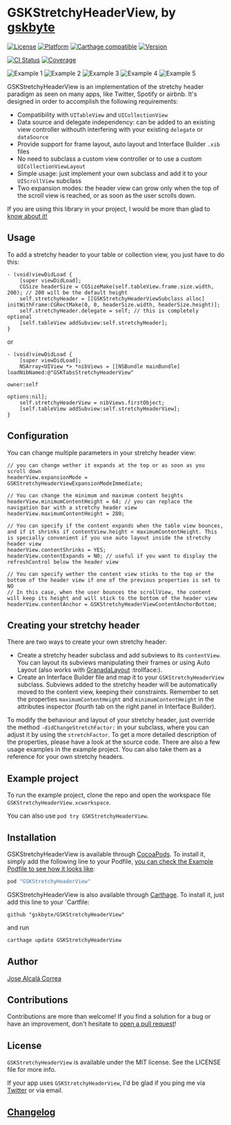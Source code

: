 # GSKStretchyHeaderView, by [gskbyte](https://twitter.com/gskbyte)

[![License](https://img.shields.io/cocoapods/l/GSKStretchyHeaderView.svg?style=flat)](http://cocoapods.org/pods/GSKStretchyHeaderView)
[![Platform](https://img.shields.io/cocoapods/p/GSKStretchyHeaderView.svg?style=flat)](http://cocoapods.org/pods/GSKStretchyHeaderView)
[![Carthage compatible](https://img.shields.io/badge/Carthage-compatible-4BC51D.svg?style=flat)](https://github.com/Carthage/Carthage)
[![Version](https://img.shields.io/cocoapods/v/GSKStretchyHeaderView.svg?style=flat)](http://cocoapods.org/pods/GSKStretchyHeaderView)

[![CI Status](https://travis-ci.org/gskbyte/GSKStretchyHeaderView.svg?branch=master)](https://travis-ci.org/gskbyte/GSKStretchyHeaderView)
[![Coverage](https://coveralls.io/repos/github/gskbyte/GSKStretchyHeaderView/badge.svg)](https://coveralls.io/github/gskbyte/GSKStretchyHeaderView)

![Example 1](https://raw.githubusercontent.com/gskbyte/GSKStretchyHeaderView/master/screenshots/airbnb_small.gif)
![Example 2](https://raw.githubusercontent.com/gskbyte/GSKStretchyHeaderView/master/screenshots/stretchy_blur_small.gif)
![Example 3](https://raw.githubusercontent.com/gskbyte/GSKStretchyHeaderView/master/screenshots/tabs_small.gif)
![Example 4](https://raw.githubusercontent.com/gskbyte/GSKStretchyHeaderView/master/screenshots/twitter_small.gif)
![Example 5](https://raw.githubusercontent.com/gskbyte/GSKStretchyHeaderView/master/screenshots/scalable_text_small.gif)

GSKStretchyHeaderView is an implementation of the stretchy header paradigm as seen on many apps, like Twitter, Spotify or airbnb. It's designed in order to accomplish the following requirements:

- Compatibility with `UITableView` and `UICollectionView`
- Data source and delegate independency: can be added to an existing view controller withouth interfering with your existing `delegate` or `dataSource`
- Provide support for frame layout, auto layout and Interface Builder `.xib` files
- No need to subclass a custom view controller or to use a custom `UICollectionViewLayout`
- Simple usage: just implement your own subclass and add it to your `UIScrollView` subclass
- Two expansion modes: the header view can grow only when the top of the scroll view is reached, or as soon as the user scrolls down.

If you are using this library in your project, I would be more than glad to [know about it!](mailto:gskbyte@gmail.com)

## Usage

To add a stretchy header to your table or collection view, you just have to do this:

```objc
- (void)viewDidLoad {
    [super viewDidLoad];
    CGSize headerSize = CGSizeMake(self.tableView.frame.size.width, 200); // 200 will be the default height
    self.stretchyHeader = [[GSKStretchyHeaderViewSubclass alloc] initWithFrame:CGRectMake(0, 0, headerSize.width, headerSize.height)];
    self.stretchyHeader.delegate = self; // this is completely optional
    [self.tableView addSubview:self.stretchyHeader];
}
```
or
```objc
- (void)viewDidLoad {
    [super viewDidLoad];
    NSArray<UIView *> *nibViews = [[NSBundle mainBundle] loadNibNamed:@"GSKTabsStretchyHeaderView"
                                                                owner:self
                                                              options:nil];
    self.stretchyHeaderView = nibViews.firstObject;
    [self.tableView addSubview:self.stretchyHeaderView];
}
```

## Configuration

You can change multiple parameters in your stretchy header view:

```objc
// you can change wether it expands at the top or as soon as you scroll down
headerView.expansionMode = GSKStretchyHeaderViewExpansionModeImmediate;

// You can change the minimum and maximum content heights
headerView.minimumContentHeight = 64; // you can replace the navigation bar with a stretchy header view
headerView.maximumContentHeight = 280;

// You can specify if the content expands when the table view bounces, and if it shrinks if contentView.height < maximumContentHeight. This is specially convenient if you use auto layout inside the stretchy header view
headerView.contentShrinks = YES;
headerView.contentExpands = NO; // useful if you want to display the refreshControl below the header view

// You can specify wether the content view sticks to the top or the bottom of the header view if one of the previous properties is set to NO
// In this case, when the user bounces the scrollView, the content will keep its height and will stick to the bottom of the header view
headerView.contentAnchor = GSKStretchyHeaderViewContentAnchorBottom;
```

## Creating your stretchy header

There are two ways to create your own stretchy header:

- Create a stretchy header subclass and add subviews to its `contentView`. You can layout its subviews manipulating their frames or using Auto Layout (also works with [GranadaLayout](https://github.com/gskbyte/GranadaLayout) :trollface:).
- Create an Interface Builder file and map it to your `GSKStretchyHeaderView` subclass. Subviews added to the stretchy header will be automatically moved to the content view, keeping their constraints. Remember to set the properties `maximumContentHeight` and `minimumContentHeight` in the attributes inspector (fourth tab on the right panel in Interface Builder).

To modify the behaviour and layout of your stretchy header, just override the method `-didChangeStretchFactor:` in your subclass, where you can adjust it by using the `stretchFactor`. To get a more detailed description of the properties, please have a look at the source code. There are also a few usage examples in the example project. You can also take them as a reference for your own stretchy headers.

## Example project

To run the example project, clone the repo and open the workspace file `GSKStretchyHeaderView.xcworkspace`.

You can also use `pod try GSKStretchyHeaderView`.

## Installation

GSKStretchyHeaderView is available through [CocoaPods](http://cocoapods.org). To install it, simply add the following line to your Podfile, [you can check the Example Podfile to see how it looks like](https://github.com/gskbyte/GSKStretchyHeaderView/blob/master/Example/Podfile):

```ruby
pod "GSKStretchyHeaderView"
```


GSKStretchyHeaderView is also available through [Carthage](). To install it, just add this line to your `Cartfile:
```
github "gskbyte/GSKStretchyHeaderView"
```
and run
```bash
carthage update GSKStretchyHeaderView
```

## Author

[Jose Alcalá Correa](https://twitter.com/gskbyte)

## Contributions

Contributions are more than welcome! If you find a solution for a bug or have an improvement, don't hesitate to [open a pull request](https://github.com/gskbyte/GSKStretchyHeaderView/compare)!

## License

`GSKStretchyHeaderView` is available under the MIT license. See the LICENSE file for more info.

If your app uses `GSKStretchyHeaderView`, I'd be glad if you ping me via [Twitter](https://twitter.com/gskbyte) or via email.

## [Changelog](https://github.com/gskbyte/GSKStretchyHeaderView/blob/master/CHANGELOG.md)
